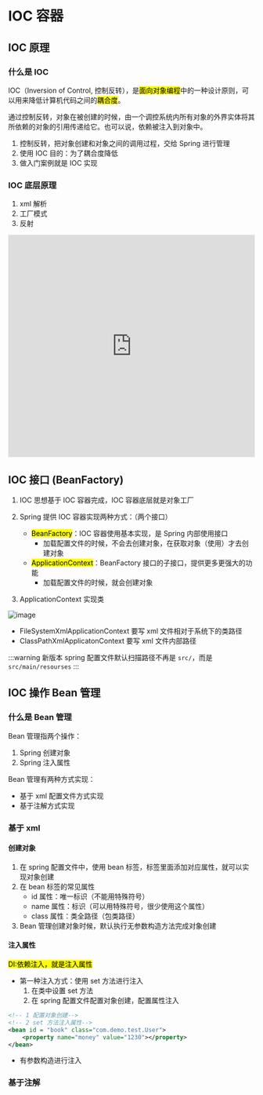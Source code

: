 # IOC 容器


## IOC 原理

### 什么是 IOC

IOC（Inversion of Control, 控制反转），是<mark>面向对象编程</mark>中的一种设计原则，可以用来降低计算机代码之间的<mark>耦合度</mark>。

通过控制反转，对象在被创建的时候，由一个调控系统内所有对象的外界实体将其所依赖的对象的引用传递给它。也可以说，依赖被注入到对象中。


1. 控制反转，把对象创建和对象之间的调用过程，交给 Spring 进行管理
2. 使用 IOC 目的：为了耦合度降低
3. 做入门案例就是 IOC 实现

### IOC 底层原理


1. xml 解析
2. 工厂模式
3. 反射


<iframe frameborder="0" style="width:100%;height:453px;" src="https://viewer.diagrams.net/?tags=%7B%7D&highlight=0000ff&edit=_blank&layers=1&nav=1&title=IOCBaseTheory.drawio#R7Vttd6I4FP41nNP5UA4IgnwExdnZ3dmZM92Z2e43ClGZInFjrLq%2Ffu9NgoBgbaetta49PZVcktyXPLl5LlLN6k9X71k0m3ykCcm0jpGsNGugdTq9jgl%2FUbCWAtt2pGDM0kSKzFJwlf5LlNBQ0kWakHmtI6c04%2BmsLoxpnpOY12QRY3RZ7zaiWV3rLBqThuAqjrKm9Hua8EnhllvKfyHpeFJoNh1P3plGRWflyXwSJXRZEVmhZvUZpVxeTVd9kmHsirjIccMddzeGMZLzhwz47fv1t%2Bn13zH9evnDuQmzj5%2B%2B%2FHpp2so4vi48JgkEQDUp4xM6pnmUhaU0YHSRJwSnNaBV9vmd0hkITRD%2BIJyv1WpGC05BNOHTTN0Fi9n6LzVeNK6xoXeL5mBVvTlYq9aI5rxPM8qEpdZwaMAPyCG0M9SUpfktDlqlXMyuG66t2lKB5zmqXWrAxrrS%2BExYOiWcMCVrxlmFfk4XLCb3BVfhNWJjwu%2FppxCDga8oUKv4nlCwhq2hAyNZxNO7OjIjBfDxpp8a6jMWrSsdZjTN%2Bbwy82cUQIdVsePUjGqnApbreGr0N57U37ZqeIULaXHRqrheigSmH4NvqfIuyhYqbA2819G8nKScXM0isbBLSGl15O4Ewx1hnKzuXb4iJdbD4Knmsswumy6TamYp8kjbgleC%2BPgY2S0xcjJQGyTpXS1Wzj8LzFZB7WqsPsWI%2BSzKW4fcRPHtWIT6MpY72Ee78pSnUdY6ZT%2BL5gBX4%2BucsCvC7lJYEoiBu9EFzkp1dRNALOyuS1%2FVlb1TCtRdziXscLYZI7tmgsTn1d2tRoGsSLzg5OLdOVZ7Y3VAVQjiP8kc0yGXH0KRAPcw4hT2sQ6HBHaBpdtr8XndDqQKF0uPkqS2KDesZT3Oy9SIgjs4iYiVbjzQ6C2CAbwA5RUWMeeM3pKCyeY0xwiP0izbEkVZOs6R15IRzoAcI4XSxFfiaZokgpC3kZY6rXkG3uLVeYtpthAXr4W4uC%2FFWzaF1WNql61S4flKmU3jaaVMWbt4HVOr1y497XC1i%2Fumahen2zt8beEeX21hG8dWXPTOxcXpnOiSCJ3jdEQEVdf181KcSej%2FhYTa5rGxUO%2F4WIDp1INkuc0g2fZBaUCxTMfMA4ZRzKmI4%2Fl8uz%2BpzhY3WRoLJUDqYxU%2F9XyrfIx1DuQREYUrztJ8DDPECPlvYh8WTyGFSAu7WmBqXqiFjgZFgu%2BiBC6CPnY8fFCwREbjNlVyOZM1Gol6uWXyIfya%2BgryadhDH3wL%2FQGvPKOiT879ZtnASSK0yMWx%2BpTYFFJ9RNkf0ZRclOCVD2TfFi47uhZ6uKU8H9EZDLWe3GRwMRD7z9B6tpD0NC8QkkALfLzwh1rgiVGm5pt7oPymqe5JgpsRvmCo5KI4Kt8VUNdzsvyQw1Gax%2BT8PcO5xHuw0adZ4pnuVvXS8hBzUwYepMQz294i2X8WGIbntZ8FTjTF0EnIEoEgZUDRV35JXBkpR%2BQ385k89%2BQhWR0S06mekCnVSy6uRrVohThIxVtdSoXtx8srV7adTreGjU5LZWu1YcN%2BMWx0mtgIgXX28Te0taCH5z0wUH%2Bg%2BV30BJkpkICuOPJdLQC5oNyeI9iALY58RwuHSLx7%2FbbOTX7gIqWQ1GGbKBxhltj68kttlOdBSHfrrTS75QGR24IQ68UQYv1U9tjJJGvo8gVCCnSVmGljkIEr%2BsCtUOsJlAJCggfv9VMHjl1PLZb12sDp%2FOyx0w6cD5%2F6CiCQKhoHyr3lxL5TzvPacNpEHOC0hzkJb%2FWx6ukEOwr1oKUseoqNu6qyxrmq6jLcOo3kDZkYPEWTbMzE4NQOk2QSR4fALbDdxFnxkYqD3oB%2FsDnRLR8lb2Cfbd5OeIZ9tvUaSUt6tozn2WXQLN%2Bul1%2F6l%2F%2BiYIX%2FAQ%3D%3D"></iframe>



## IOC 接口 (BeanFactory)
1. IOC 思想基于 IOC 容器完成，IOC 容器底层就是对象工厂
2. Spring 提供 IOC 容器实现两种方式：（两个接口）
    - <mark>BeanFactory</mark>：IOC 容器使用基本实现，是 Spring 内部使用接口
        - 加载配置文件的时候，不会去创建对象，在获取对象（使用）才去创建对象
    - <mark>ApplicationContext</mark>：BeanFactory 接口的子接口，提供更多更强大的功能
        - 加载配置文件的时候，就会创建对象

3. ApplicationContext 实现类





![image](https://user-images.githubusercontent.com/94043894/172037940-2215e451-a841-4161-927c-3cd4355c4c32.png)

- FileSystemXmlApplicationContext 要写 xml 文件相对于系统下的类路径
- ClassPathXmlApplicatonContext 要写 xml 文件内部路径

:::warning
新版本 spring 配置文件默认扫描路径不再是 `src/`，而是 `src/main/resourses`
:::





## IOC 操作 Bean 管理
### 什么是 Bean 管理

Bean 管理指两个操作：
1. Spring 创建对象
2. Spring 注入属性

Bean 管理有两种方式实现：
- 基于 xml 配置文件方式实现
- 基于注解方式实现

### 基于 xml

#### 创建对象

1. 在 spring 配置文件中，使用 bean 标签，标签里面添加对应属性，就可以实现对象创建
2. 在 bean 标签的常见属性
    - id 属性：唯一标识（不能用特殊符号）
    - name 属性：标识（可以用特殊符号，很少使用这个属性）
    - class 属性：类全路径（包类路径）
3. Bean 管理创建对象时候，默认执行无参数构造方法完成对象创建


#### 注入属性

<mark>
DI:依赖注入，就是注入属性
</mark>

- 第一种注入方式：使用 set 方法进行注入
    1. 在类中设置 set 方法
    2. 在 spring 配置文件配置对象创建，配置属性注入

```xml
<!-- 1 配置对象创建-->
<!-- 2 set 方法注入属性-->
<bean id = "book" class="com.demo.test.User">
    <property name="money" value="1230"></property>
</bean>

```
- 有参数构造进行注入







### 基于注解

